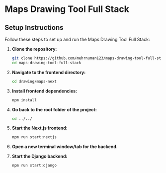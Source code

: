 # Maps Drawing Tool Full Stack

## Setup Instructions

Follow these steps to set up and run the Maps Drawing Tool Full Stack:

1. **Clone the repository:**
    ```sh
    git clone https://github.com/mehrnuman123/maps-drawing-tool-full-stack.git
    cd maps-drawing-tool-full-stack
    ```

2. **Navigate to the frontend directory:**
    ```sh
    cd drawing/maps-next
    ```

3. **Install frontend dependencies:**
    ```sh
    npm install
    ```

4. **Go back to the root folder of the project:**
    ```sh
    cd ../../
    ```

5. **Start the Next.js frontend:**
    ```sh
    npm run start:nextjs
    ```

6. **Open a new terminal window/tab for the backend.**



7. **Start the Django backend:**
    ```sh
    npm run start:django
    ```


